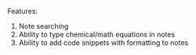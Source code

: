 Features:

1. Note searching
2. Ability to type chemical/math equations in notes
3. Ability to add code snippets with formatting to notes
